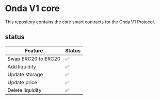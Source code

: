 # Onda V1 core
This repository contains the core smart contracts for the Onda V1 Protocol.

## status

| Feature                                                                                                    | Status |
|------------------------------------------------------------------------------------------------------------|--------|
| Swap ERC20 to ERC20                                                                                        | ✅      |
| Add liquidity                                                                                              | ✅      |
| Update storage                                                                                   | ✅      |
| Update price                                                                                                | ✅      |
| Delete liquidity                                                                                           | ✅      |
